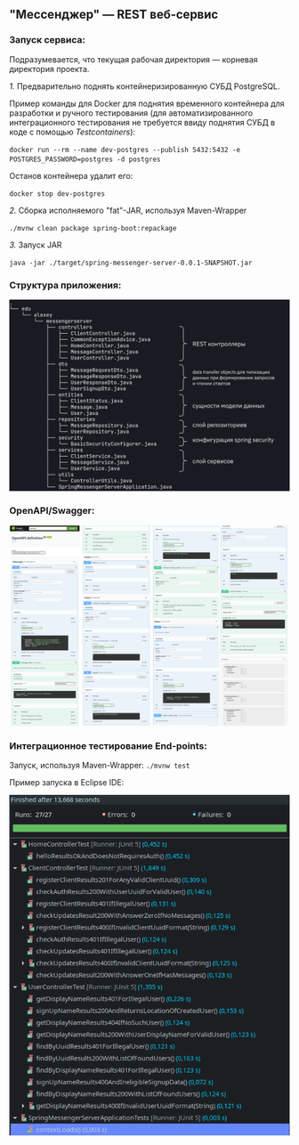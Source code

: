 ## "Мессенджер"&nbsp;&mdash; REST веб-сервис

### Запуск сервиса:

Подразумевается, что текущая рабочая директория&nbsp;&mdash; корневая директория
проекта.

*1.* Предварительно поднять контейнеризированную СУБД PostgreSQL.

Пример команды для Docker для поднятия временного контейнера для разработки и
ручного тестирования (для автоматизированного интеграционного тестирования не
требуется ввиду поднятия СУБД в коде с помощью *Testcontainers*):

`docker run --rm --name dev-postgres --publish 5432:5432 -e POSTGRES_PASSWORD=postgres -d postgres`

Останов контейнера удалит его:

`docker stop dev-postgres`

*2.* Сборка исполняемого "fat"-JAR, используя Maven-Wrapper

`./mvnw clean package spring-boot:repackage`

*3.* Запуск JAR

`java -jar ./target/spring-messenger-server-0.0.1-SNAPSHOT.jar`


### Структура приложения:

![Структура приложения](https://raw.githubusercontent.com/alexeycoder/illustrations/main/java-gb-diplom/server-prj-structure.png)


### OpenAPI/Swagger:

![OpenAPI/Swagger](https://raw.githubusercontent.com/alexeycoder/illustrations/main/java-gb-diplom/swagger_ui_full.png) 


### Интеграционное тестирование End-points:

Запуск, используя Maven-Wrapper: `./mvnw test`

Пример запуска в Eclipse IDE:

![Тестирование](https://raw.githubusercontent.com/alexeycoder/illustrations/main/java-gb-diplom/rest-service-tests-1.png)
